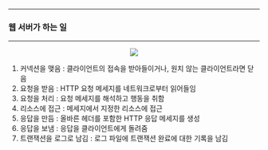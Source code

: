-----
### 웹 서버가 하는 일
-----
<div align="center">
<img src="https://github.com/user-attachments/assets/20e08e3d-800a-40cf-924b-5ab388a20d5c">
</div>

1. 커넥션을 맺음 : 클라이언트의 접속을 받아들이거나, 원치 않는 클라이언트라면 닫음
2. 요청을 받음 : HTTP 요청 메세지를 네트워크로부터 읽어들임
3. 요청을 처리 : 요청 메세지를 해석하고 행동을 취함
4. 리소스에 접근 : 메세지에서 지정한 리소스에 접근
5. 응답을 만듬 : 올바른 헤더를 포함한 HTTP 응답 메세지를 생성
6. 응답을 보냄 : 응답을 클라이언트에게 돌려줌
7. 트랜잭션을 로그로 남김 : 로그 파일에 트랜잭션 완료에 대한 기록을 남김
